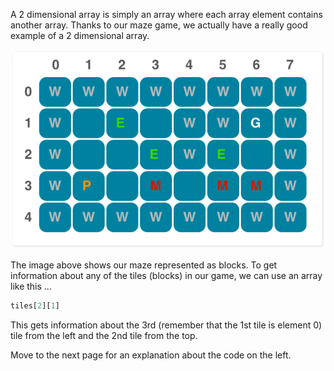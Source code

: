 A 2 dimensional array is simply an array where each array element contains another array. Thanks to our maze game, we actually have a really good example of a 2 dimensional array.

![](.guides/img/2d-array.png)

The image above shows our maze represented as blocks. To get information about any of the tiles (blocks) in our game, we can use an array like this ...

```javascript
tiles[2][1]
```

This gets information about the 3rd (remember that the 1st tile is element 0) tile from the left and the 2nd tile from the top.

Move to the next page for an explanation about the code on the left.


